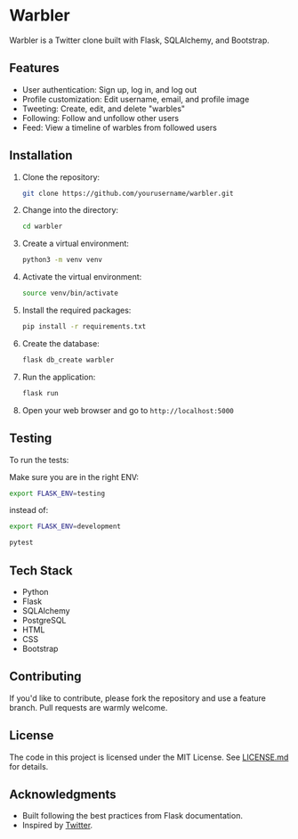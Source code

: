 # Warbler

Warbler is a Twitter clone built with Flask, SQLAlchemy, and Bootstrap.

## Features

- User authentication: Sign up, log in, and log out
- Profile customization: Edit username, email, and profile image
- Tweeting: Create, edit, and delete "warbles"
- Following: Follow and unfollow other users
- Feed: View a timeline of warbles from followed users

## Installation

1. Clone the repository:

   ```bash
   git clone https://github.com/yourusername/warbler.git
   ```

2. Change into the directory:

   ```bash
   cd warbler
   ```

3. Create a virtual environment:

   ```bash
   python3 -m venv venv
   ```

4. Activate the virtual environment:

   ```bash
   source venv/bin/activate
   ```

5. Install the required packages:

   ```bash
   pip install -r requirements.txt
   ```

6. Create the database:

   ```bash
   flask db_create warbler
   ```

7. Run the application:

   ```bash
   flask run
   ```

8. Open your web browser and go to `http://localhost:5000`

## Testing

To run the tests:

Make sure you are in the right ENV:

```bash
export FLASK_ENV=testing
```

instead of:

```bash
export FLASK_ENV=development
```

```bash
pytest
```

## Tech Stack

- Python
- Flask
- SQLAlchemy
- PostgreSQL
- HTML
- CSS
- Bootstrap

## Contributing

If you'd like to contribute, please fork the repository and use a feature branch. Pull requests are warmly welcome.

## License

The code in this project is licensed under the MIT License. See [LICENSE.md](LICENSE.md) for details.

## Acknowledgments

- Built following the best practices from Flask documentation.
- Inspired by [Twitter](https://twitter.com).
